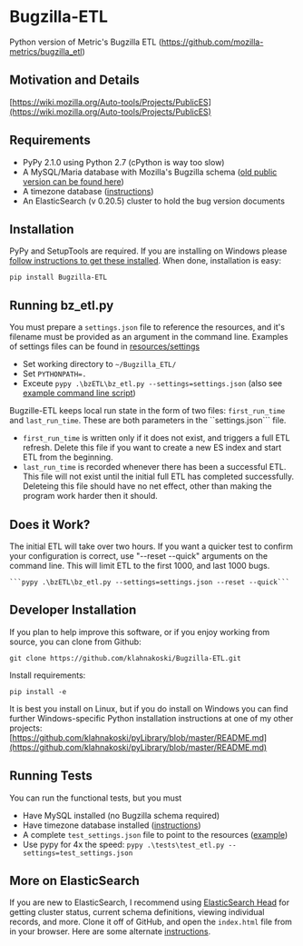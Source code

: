 
Bugzilla-ETL
============

Python version of Metric's Bugzilla ETL (https://github.com/mozilla-metrics/bugzilla_etl)

Motivation and Details
----------------------

[https://wiki.mozilla.org/Auto-tools/Projects/PublicES](https://wiki.mozilla.org/Auto-tools/Projects/PublicES)

Requirements
------------

  * PyPy 2.1.0 using Python 2.7  (cPython is way too slow)
  * A MySQL/Maria database with Mozilla's Bugzilla schema ([old public version can be found here](http://people.mozilla.com/~mhoye/bugzilla/))
  * A timezone database ([instructions](./tests/resources/mySQL/README.md))
  * An ElasticSearch (v 0.20.5) cluster to hold the bug version documents

Installation
------------

PyPy and SetupTools are required.  If you are installing on Windows please [follow instructions to get these installed](https://github.com/klahnakoski/pyLibrary#windows-7-install-instructions-for-python).  When done, installation is easy:

    pip install Bugzilla-ETL

Running bz_etl.py
------------------

You must prepare a ```settings.json``` file to reference the resources, and it's filename must be provided as an argument in the command line. Examples of settings files can be found in [resources/settings](resources/settings)

  * Set working directory to ```~/Bugzilla_ETL/```
  * Set ```PYTHONPATH=.```
  * Exceute ```pypy .\bzETL\bz_etl.py --settings=settings.json``` (also see [example command line script](resources/scripts/bz_etl.bat))

Bugzille-ETL keeps local run state in the form of two files: ```first_run_time``` and ```last_run_time```.  These are both parameters in the ``settings.json``` file.

  * ```first_run_time``` is written only if it does not exist, and triggers a full ETL refresh.  Delete this file if you want to create a new ES index and start ETL from the beginning.
  * ```last_run_time``` is recorded whenever there has been a successful ETL.  This file will not exist until the initial full ETL has completed successfully.  Deleteing this file should have no net effect, other than making the program work harder then it should.

Does it Work?
--------------

The initial ETL will take over two hours.  If you want a quicker test to confirm your configuration is correct, use "--reset --quick" arguments on the command line.   This will limit ETL to the first 1000, and last 1000 bugs.

    ```pypy .\bzETL\bz_etl.py --settings=settings.json --reset --quick```


Developer Installation
----------------------

If you plan to help improve this software, or if you enjoy working from source, you can clone from Github:

    git clone https://github.com/klahnakoski/Bugzilla-ETL.git

Install requirements:

    pip install -e

It is best you install on Linux, but if you do install on Windows you can find
further Windows-specific Python installation instructions at one of my other projects: [https://github.com/klahnakoski/pyLibrary/blob/master/README.md](https://github.com/klahnakoski/pyLibrary/blob/master/README.md)

Running Tests
-------------

You can run the functional tests, but you must

  * Have MySQL installed (no Bugzilla schema required)
  * Have timezone database installed ([instructions](./tests/resources/mySQL/README.md))
  * A complete ```test_settings.json``` file to point to the resources ([example](./resources/settings/test_settings_example.json))
  * Use pypy for 4x the speed: ```pypy .\tests\test_etl.py --settings=test_settings.json```



More on ElasticSearch
---------------------

If you are new to ElasticSearch, I recommend using [ElasticSearch Head](https://github.com/mobz/elasticsearch-head)
for getting cluster status, current schema definitions, viewing individual
records, and more.  Clone it off of GitHub, and open the ```index.html``` file
from in your browser.  Here are some alternate [instructions](http://mobz.github.io/elasticsearch-head/).
